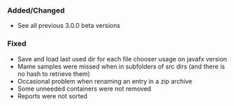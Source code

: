 ### Added/Changed
- See all previous 3.0.0 beta versions

### Fixed
- Save and load last used dir for each file chooser usage on javafx version
- Mame samples were missed when in subfolders of src dirs (and there is no hash to retrieve them)
- Occasional problem when renaming an entry in a zip archive
- Some unneeded containers were not removed
- Reports were not sorted
